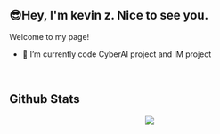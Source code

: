 
## 😎Hey, I'm kevin z. Nice to see you.

Welcome to my page!
  
- 🌱 I’m currently code CyberAI project and IM project  
  
<br/>  

## Github Stats  
<div align="center"><img src="https://github-readme-stats.vercel.app/api?username=kevinz613&show_icons=true&count_private=true&hide_border=true" align="center" /></div>  

<br/>  

